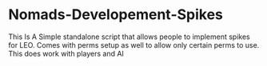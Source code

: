 # Nomads-Developement-Spikes
This Is A Simple standalone script that allows people to implement spikes for LEO. Comes with perms setup as well to allow only certain perms to use. This does work with players and AI 
